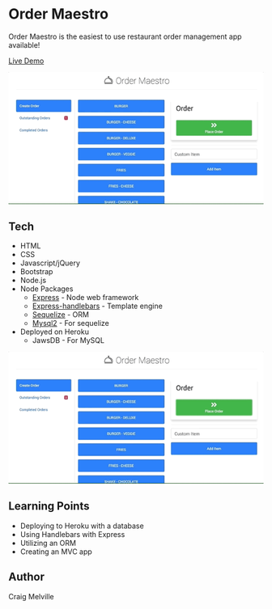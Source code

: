 # Order Maestro

Order Maestro is the easiest to use restaurant order management app available!

[Live Demo](https://order-maestro-123.herokuapp.com/)

![](screenshots/place-order.gif)

## Tech
- HTML
- CSS
- Javascript/jQuery
- Bootstrap
- Node.js
- Node Packages
  - [Express](https://www.npmjs.com/package/express) - Node web framework
  - [Express-handlebars](https://www.npmjs.com/package/express-handlebars) - Template engine
  - [Sequelize](https://www.npmjs.com/package/sequelize) - ORM
  - [Mysql2](https://www.npmjs.com/package/mysql2) - For sequelize
- Deployed on Heroku
  - JawsDB - For MySQL


![](screenshots/complete-order.gif)

## Learning Points
- Deploying to Heroku with a database
- Using Handlebars with Express
- Utilizing an ORM
- Creating an MVC app

## Author
Craig Melville
